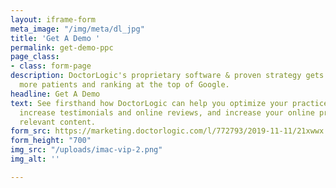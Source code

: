 ```yaml
---
layout: iframe-form
meta_image: "/img/meta/dl_jpg"
title: 'Get A Demo '
permalink: get-demo-ppc
page_class:
- class: form-page
description: DoctorLogic's proprietary software & proven strategy gets you found by
  more patients and ranking at the top of Google.
headline: Get A Demo
text: See firsthand how DoctorLogic can help you optimize your practice’s website,
  increase testimonials and online reviews, and increase your online presence with
  relevant content.
form_src: https://marketing.doctorlogic.com/l/772793/2019-11-11/21xwwx
form_height: "700"
img_src: "/uploads/imac-vip-2.png"
img_alt: ''

---
```


